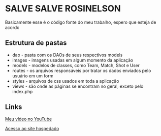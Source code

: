 # SALVE SALVE ROSINELSON

Basicamente esse é o código fonte do meu trabalho, espero que esteja de acordo

## Estrutura de pastas
* dao - pasta com os DAOs de seus respectivos models
*  images - imagens usadas em algum momento da aplicação
*  models - modelos de classes, como Team, Match, Shot e User
* routes - os arquivos responsáveis por tratar os dados enviados pelo usuário em um form
* styles - arquivos de css usados em toda a aplicação
* views - são onde as páginas se encontram no geral, exceto pelo index.php

## Links
[Meu vídeo no YouTube](https://youtu.be/2j9W2hDT_nA)

[Acesso ao site hospedado](https://caiulucasi3b.000webhostapp.com)